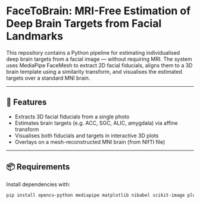 # FaceToBrain: MRI-Free Estimation of Deep Brain Targets from Facial Landmarks

This repository contains a Python pipeline for estimating individualised deep brain targets from a facial image — without requiring MRI. The system uses MediaPipe FaceMesh to extract 2D facial fiducials, aligns them to a 3D brain template using a similarity transform, and visualises the estimated targets over a standard MNI brain.

---

## 🚀 Features

- Extracts 3D facial fiducials from a single photo
- Estimates brain targets (e.g. ACC, SGC, ALIC, amygdala) via affine transform
- Visualises both fiducials and targets in interactive 3D plots
- Overlays on a mesh-reconstructed MNI brain (from NIfTI file)

---

## 📦 Requirements

Install dependencies with:

```bash
pip install opencv-python mediapipe matplotlib nibabel scikit-image plotly

